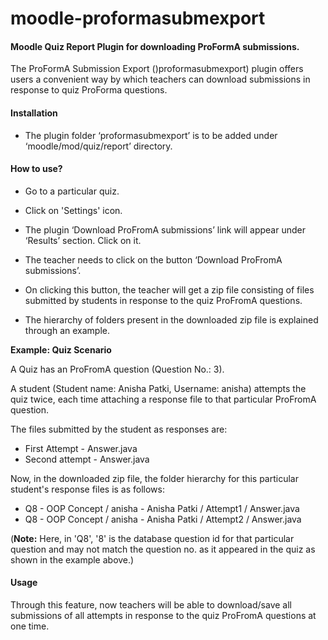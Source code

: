 # moodle-proformasubmexport

#### Moodle Quiz Report Plugin for downloading ProFormA submissions. 

The ProFormA Submission Export ()proformasubmexport) plugin offers users a convenient way by which teachers can download 
submissions in response to quiz ProForma questions.  

#### Installation
* The plugin folder ‘proformasubmexport’ is to be added under ‘moodle/mod/quiz/report’ directory.

#### How to use?
 * Go to a particular quiz.

 * Click on 'Settings' icon.

 * The plugin ‘Download ProFromA submissions’ link will appear under ‘Results’ section. Click on it.

 * The teacher needs to click on the button ‘Download ProFromA submissions’.

 * On clicking this button, the teacher will get a zip file consisting of files submitted by students in response to the quiz ProFromA questions.
 
 * The hierarchy of folders present in the downloaded zip file is explained through an example.
 
 <b> Example: Quiz Scenario </b>
 
 A Quiz has an ProFromA question (Question No.: 3).
 
 A student (Student name: Anisha Patki, Username: anisha) attempts the quiz twice, each time attaching a response file to 
 that particular ProFromA question.
 
 The files submitted by the student as responses are:
  - First Attempt - Answer.java
  - Second attempt - Answer.java
 
 Now, in the downloaded zip file, the folder hierarchy for this particular student's response files is as follows: 
 - Q8 - OOP Concept / anisha - Anisha Patki / Attempt1 / Answer.java
 - Q8 - OOP Concept / anisha - Anisha Patki / Attempt2 / Answer.java
 
 (<b>Note:</b> Here, in 'Q8', '8' is the database question id for that particular question and may not match the 
 question no. as it appeared in the quiz as shown in the example above.)
 
 
#### Usage

Through this feature, now teachers will be able to download/save all submissions of all attempts 
in response to the quiz ProFromA questions at one time.